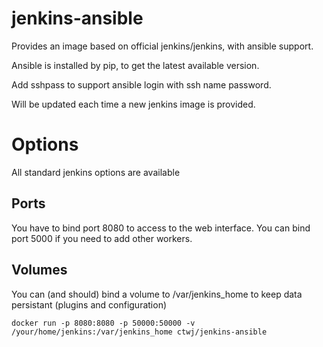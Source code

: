 # jenkins-ansible

Provides an image based on official jenkins/jenkins, with ansible support.

Ansible is installed by pip, to get the latest available version.

Add sshpass to support ansible login with ssh name password.

Will be updated each time a new jenkins image is provided. 

# Options

All standard jenkins options are available

## Ports

You have to bind port 8080 to access to the web interface.
You can bind port 5000 if you need to add other workers.

## Volumes

You can (and should) bind a volume to /var/jenkins_home to keep data persistant (plugins and configuration)

```$xslt
docker run -p 8080:8080 -p 50000:50000 -v /your/home/jenkins:/var/jenkins_home ctwj/jenkins-ansible
```
